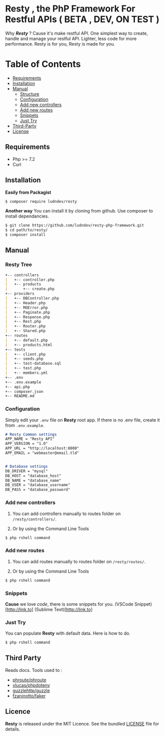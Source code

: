 # Resty , the PhP Framework For Restful APIs ( BETA , DEV, ON TEST )

Why ***Resty*** ? Cause it's make restful API. One simplest way to create, handle and manage your restful API. Lighter, less code for more performance. Resty is for you, Resty is made for you.



# Table of Contents

 - [Requirements](#requirements)
 - [Installation](#installation)
 - [Manual](#manual)
   - [Structure](#resty-tree)
   - [Configuration](#configuration)
   - [Add new controllers](#add-new-controllers)
   - [Add new routes](#add-new-routes)
   - [Snippets](#snippets)
   - [Just Try](#just-try)
 - [Third-Party](#third-party)
 - [License](#Licence)



## Requirements

* Php >= 7.2
* Curl



## Installation

**Easily from Packagist**
```sh
$ composer require ludndev/resty
```

**Another way**
You can install it by cloning from github. Use composer to install dependancies.
```sh
$ git clone https://github.com/ludndev/resty-php-framework.git
$ cd path/to/resty/
$ composer install
```


## Manual



### Resty Tree

```md
+-- controllers
|   +-- controller.php
|   +-- products
|       +-- create.php
+-- providers
|   +-- DBController.php
|   +-- Header.php
|   +-- MOError.php
|   +-- Paginate.php
|   +-- Response.php
|   +-- Rest.php
|   +-- Router.php
|   +-- Shared.php
+-- routes
|   +-- default.php
|   +-- products.html
+-- tests
|   +-- client.php
|   +-- seeds.php
|   +-- test-database.sql
|   +-- test.php
|   +-- members.yml
+-- .env
+-- .env.example
+-- api.php
+-- composer.json
+-- README.md
```



### Configuration

Simply edit your `.env` file on **Resty** root app. If there is no .env file, create it from `.env.example`.

```md
# Resty Common settings
APP_NAME = "Resty API"
APP_VERSION = "1.0"
APP_URL = "http://localhost:8000"
APP_EMAIL = "webmaster@email.tld"


# Database settings
DB_DRIVER = "mysql"
DB_HOST = "database_host"
DB_NAME = "database_name"
DB_USER = "database_username"
DB_PASS = "database_password"
```



### Add new controllers

1. You can add controllers manually to routes folder on `/resty/controllers/`.

2. Or by using the Command Line Tools
```sh
$ php rshell command
```



### Add new routes

1. You can add routes manually to routes folder on `/resty/routes/`.

2. Or by using the Command Line Tools
```sh
$ php rshell command
```



### Snippets
**Cause** we love *code*, there is some snippets for you.
(VSCode Snippet)[http://link.to]
(Sublime Text)[http://link.to]



### Just Try

You can populate **Resty** with default data. Here is how to do.
```sh
$ php rshell command
```



## Third Party

Reads docs. Tools used to :
* [phroute/phroute](https://link____)
* [vlucas/phpdotenv](https://link____)
* [guzzlehttp/guzzle](https://link____)
* [fzaninotto/faker](https://link____)



## Licence

**Resty** is released under the MIT Licence. See the bundled [LICENSE](LICENCE) file for details.



